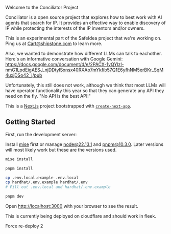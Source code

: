Welcome to the Conciliator Project

Conciliator is a open source project that explores how to best work with AI agents that search for IP. It provides an effective way to enable discovery of IP while protecting the interests of the IP inventors and/or owners. 

This is an experimental part of the SafeIdea project that we're working on. Ping us at Cart@shipstone.com to learn more.

Also, we wanted to demonstrate how different LLMs can talk to eachother. Here's an informative conversation with Google Gemini: https://docs.google.com/document/d/e/2PACX-1vQYlzI-nmG1LpdEigAESJ_njDDtylSxnsx40RXAo7mYkfib57Q1E6yfhNM5erBKr_SqM4uxjDSo42_j/pub

Unfortunately, this still does not work, although we think that most LLMs will have operator functionality this year so that they can generate any API they need on the fly. "No API is the best API!"

This is a [Next.js](https://nextjs.org) project bootstrapped with [`create-next-app`](https://nextjs.org/docs/app/api-reference/cli/create-next-app).

## Getting Started

First, run the development server:

Install [mise](https://mise.jdx.dev/getting-started.html) first or 
manage node@22.13.1 and pnpm@10.3.0. Later versions will most likely work
but these are the versions used.

```bash
mise install
```

```bash
pnpm install
```

```bash
cp .env.local.example .env.local
cp hardhat/.env.example hardhat/.env
# Fill out .env.local and hardhat/.env.example
```

```bash
pnpm dev
```

Open [http://localhost:3000](http://localhost:3000) with your browser to see the result.

This is currently being deployed on cloudflare and should work in fleek.

Force re-deploy 2